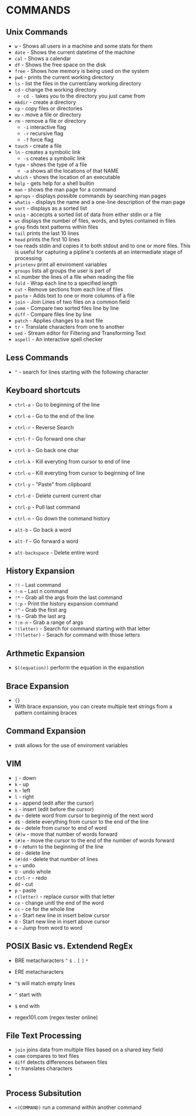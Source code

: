 # COMMANDS

## Unix Commands
- `w` - Shows all users in a machine and some stats for them
- `date` - Shows the current datetime of the machine
- `cal` - Shows a calendar
- `df` - Shows the free space on the disk
- `free` - Shows how memory is being used on the system
- `pwd` - prints the current working directory
- `ls` - list the files in the current/any working directory
- `cd` - change the working directory
	- `cd -` takes you to the directory you just came from
- `mkdir` - create a directory
- `cp` - copy files or directories
- `mv` - move a file or directory
- `rm` - remove a file or directory
	- `-i` interactive flag
	- `-r` recursive flag
	- `-f` force flag
- `touch` - create a file
- `ln` - creates a symbolic link
	- `-s` creates a symbolic link
- `type` - shows the type of a file
	- `-a` shows all the locations of that NAME
- `which` - shows the location of an executable
- `help` - gets help for a shell builtin
- `man` - shows the man page for a command
- `aprops` - displays possible commands by searching man pages
- `whatis` - displays the name and a one-line description of the man page
- `sort` - displays as a sorted list
- `uniq` - accecpts a sorted list of data from either stdin or a file
- `wc` displays the number of files, words, and bytes contained in files
- `grep` finds text patterns within files
- `tail` prints the last 10 lines
- `head` prints the first 10 lines
- `tee` reads stdin and copies it to both stdout and to one or more files. This is useful for capturing a pipline's contents at an intermediate stage of processing
- `printenv` print all enviroment variables
- `groups` lists all groups the user is part of
- `nl` number the lines of a file when reading the file
- `fold` - Wrap each line to a specified length
- `cut` - Remove sections from each line of files
- `paste` - Adds text to one or more columns of a file
- `join` - Join Lines of two files on a common field
- `comm` - Compare two sorted files line by line
- `diff` - Compare files line by line
- `patch` - Applies changes to a text file
- `tr` - Translate characters from one to another
- `sed` - Stream editor for Filtering and Transforming Text
- `aspell` - An interactive spell checker

## Less Commands
- `^` - search for lines starting with the following character

## Keyboard shortcuts
- `ctrl-a` - Go to beginning of the line
- `ctrl-e` - Go to the end of the line
- `ctrl-r` - Reverse Search
- `ctrl-f` - Go forward one char
- `ctrl-b` - Go back one char
- `ctrl-k` - Kill everyting from cursor to end of line
- `ctrl-u` - Kill everyting from cursor to beginning of line
- `ctrl-y` - "Paste" from clipboard
- `ctrl-d` - Delete current current char
- `ctrl-p` - Pull last command
- `ctrl-n` - Go down the command history

- `alt-b` - Go back a word
- `alt-f` - Go forward a word
- `alt-backspace` - Delete entire word

## History Expansion
- `!!` - Last command
- `!-n` - Last n command
- `!*` - Grab all the args from the last command
- `!:p` - Print the history expansion command
- `!^` - Grab the first arg
- `!$` - Grab the last arg
- `!:n-n` - Grab a range of args
- `!(letter)` - Search for command starting with that letter
- `!?(letter)` - Serach for command with those letters

## Arthmetic Expansion
- `$((equation))` perform the equation in the expanstion

## Brace Expansion
- `{}`
- With brace expansion, you can create multiple text strings from a pattern containing braces

## Command Expansion
- `$VAR` allows for the use of enviroment variables

## VIM
- `j` - down
- `k` - up
- `h` - left
- `l` - right
- `a` - append (edit after the cursor)
- `i` - insert (edit before the cursor)
- `dw` - delete word from cursor to beginnig of the next word
- `d$` - delete everything from cursor to the end of the line
- `de` - detele from cursor to end of word
- `(#)w` - move that number of words forward
- `(#)e` - move the cursor to the end of the number of words forward
- `0` - return to the beginning of the line
- `dd` - delete line
- `(#)dd` - delete that number of lines
- `u` - undo
- `U` - undo whole
- `ctrl-r` - redo
- `dd` - cut
- `p` - paste
- `r(letter)` - replace cursor with that letter
- `ce` - change unitl the end of the word
- `cc` - ce for the whole line
- `o` - Start new line in insert below cursor
- `O` - Start new line in insert above cursor
- `e` - Jump from word to word


## POSIX Basic vs. Extendend RegEx
- BRE metacharacters `^` `$` `.` `[` `]` `*`
- ERE metacharacters
- `^$` will match empty lines
- `^` start with
- `$` end with

- regex101.com (regex tester online)

## File Text Processing
- `join` joins data from multiple files based on a shared key field
- `comm` compares to text files
- `diff` detects differences between files
- `tr` translates characters
-

## Process Subsitution
- `<(COMMAND)` run a command within another command
